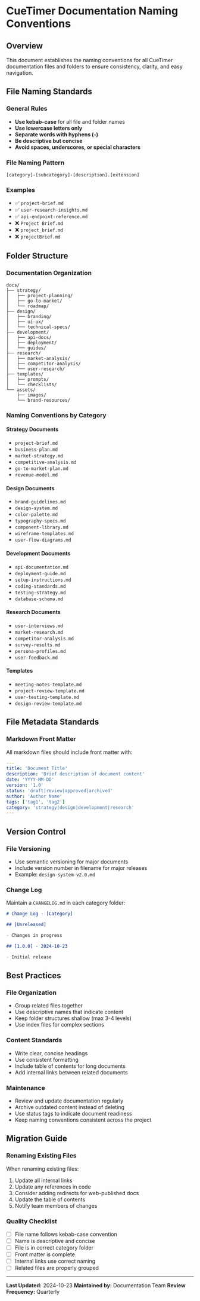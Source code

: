 # CueTimer Documentation Naming Conventions

## Overview

This document establishes the naming conventions for all CueTimer documentation
files and folders to ensure consistency, clarity, and easy navigation.

## File Naming Standards

### General Rules

- **Use kebab-case** for all file and folder names
- **Use lowercase letters only**
- **Separate words with hyphens (-)**
- **Be descriptive but concise**
- **Avoid spaces, underscores, or special characters**

### File Naming Pattern

```
[category]-[subcategory]-[description].[extension]
```

### Examples

- ✅ `project-brief.md`
- ✅ `user-research-insights.md`
- ✅ `api-endpoint-reference.md`
- ❌ `Project Brief.md`
- ❌ `project_brief.md`
- ❌ `projectBrief.md`

## Folder Structure

### Documentation Organization

```
docs/
├── strategy/
│   ├── project-planning/
│   ├── go-to-market/
│   └── roadmap/
├── design/
│   ├── branding/
│   ├── ui-ux/
│   └── technical-specs/
├── development/
│   ├── api-docs/
│   ├── deployment/
│   └── guides/
├── research/
│   ├── market-analysis/
│   ├── competitor-analysis/
│   └── user-research/
├── templates/
│   ├── prompts/
│   └── checklists/
└── assets/
    ├── images/
    └── brand-resources/
```

### Naming Conventions by Category

#### Strategy Documents

- `project-brief.md`
- `business-plan.md`
- `market-strategy.md`
- `competitive-analysis.md`
- `go-to-market-plan.md`
- `revenue-model.md`

#### Design Documents

- `brand-guidelines.md`
- `design-system.md`
- `color-palette.md`
- `typography-specs.md`
- `component-library.md`
- `wireframe-templates.md`
- `user-flow-diagrams.md`

#### Development Documents

- `api-documentation.md`
- `deployment-guide.md`
- `setup-instructions.md`
- `coding-standards.md`
- `testing-strategy.md`
- `database-schema.md`

#### Research Documents

- `user-interviews.md`
- `market-research.md`
- `competitor-analysis.md`
- `survey-results.md`
- `persona-profiles.md`
- `user-feedback.md`

#### Templates

- `meeting-notes-template.md`
- `project-review-template.md`
- `user-testing-template.md`
- `design-review-template.md`

## File Metadata Standards

### Markdown Front Matter

All markdown files should include front matter with:

```yaml
---
title: 'Document Title'
description: 'Brief description of document content'
date: 'YYYY-MM-DD'
version: '1.0'
status: 'draft|review|approved|archived'
author: 'Author Name'
tags: ['tag1', 'tag2']
category: 'strategy|design|development|research'
---
```

## Version Control

### File Versioning

- Use semantic versioning for major documents
- Include version number in filename for major releases
- Example: `design-system-v2.0.md`

### Change Log

Maintain a `CHANGELOG.md` in each category folder:

```markdown
# Change Log - [Category]

## [Unreleased]

- Changes in progress

## [1.0.0] - 2024-10-23

- Initial release
```

## Best Practices

### File Organization

- Group related files together
- Use descriptive names that indicate content
- Keep folder structures shallow (max 3-4 levels)
- Use index files for complex sections

### Content Standards

- Write clear, concise headings
- Use consistent formatting
- Include table of contents for long documents
- Add internal links between related documents

### Maintenance

- Review and update documentation regularly
- Archive outdated content instead of deleting
- Use status tags to indicate document readiness
- Keep naming conventions consistent across the project

## Migration Guide

### Renaming Existing Files

When renaming existing files:

1. Update all internal links
2. Update any references in code
3. Consider adding redirects for web-published docs
4. Update the table of contents
5. Notify team members of changes

### Quality Checklist

- [ ] File name follows kebab-case convention
- [ ] Name is descriptive and concise
- [ ] File is in correct category folder
- [ ] Front matter is complete
- [ ] Internal links use correct naming
- [ ] Related files are properly grouped

---

**Last Updated:** 2024-10-23 **Maintained by:** Documentation Team **Review
Frequency:** Quarterly
